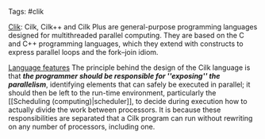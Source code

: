 Tags: #clik

[Clik](https://en.wikipedia.org/wiki/Cilk): Cilk, Cilk++ and Cilk Plus are general-purpose programming languages designed for multithreaded parallel computing. They are based on the C and C++ programming languages, which they extend with constructs to express parallel loops and the fork–join idiom.

<u>Language features</u>
The principle behind the design of the Cilk language is that  _**the programmer should be responsible for ''exposing'' the parallelism**_, identifying elements that can safely be executed in parallel; it should then be left to the run-time environment, particularly the [[Scheduling (computing)|scheduler]], to decide during execution how to actually divide the work between processors. It is because these responsibilities are separated that a Cilk program can run without rewriting on any number of processors, including one.
